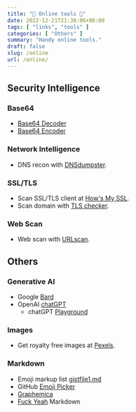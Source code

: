 ```yaml
---
title: "🔧 Online tools 🔨"
date: 2022-12-21T21:38:06+08:00
tags: [ "links", "tools" ]
categories: [ "Others" ]
summary: "Handy online tools."
draft: false
slug: /online
url: /online/
---
```


## Security Intelligence

### Base64

 - [Base64 Decoder](https://base64-decode.online/)
 - [Base64 Encoder](https://base64-encode.online/)

### Network Intelligence

 - DNS recon with [DNSdumpster](https://dnsdumpster.com/).

### SSL/TLS 
 
 - Scan SSL/TLS client at [How's My SSL](https://www.howsmyssl.com/).
 - Scan domain with [TLS checker](https://www.cdn77.com/tls-test).

### Web Scan

 - Web scan with [URLscan](https://urlscan.io/).


## Others

### Generative AI

 - Google [Bard](https://bard.google.com/chat)
 - OpenAI [chatGPT](https://chat.openai.com/)
   - chatGPT [Playground](https://platform.openai.com/playground?ref=FutureTools.io)

### Images
 
 - Get royalty free images at [Pexels](https://www.pexels.com/).
 
### Markdown

 - Emoji markup list [gistfile1.md](https://gist.github.com/rxaviers/7360908)
 - GitHub [Emoji Picker](https://github-emoji-picker.rickstaa.dev/)
 - [Graphemica](https://graphemica.com/)
 - [Fuck Yeah](http://fuckyeahmarkdown.com/) Markdown

<!--
## Others

 - https://plate.ziwei-yun.com/plate.php
 - https://www.eee-learning.com/article/2076
 - https://fengshuirepublic.teachable.com/

-->


